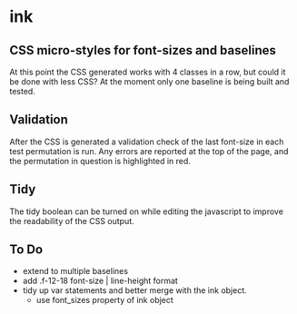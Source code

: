 ink
===

## CSS micro-styles for font-sizes and baselines

At this point the CSS generated works with 4 classes in a row, but could it be done with less CSS?
At the moment only one baseline is being built and tested.

## Validation
After the CSS is generated a validation check of the last font-size in each test permutation is run.  Any errors are reported at the top of the page, and the permutation in question is highlighted in red.

## Tidy
The tidy boolean can be turned on while editing the javascript to improve the readability of the CSS output.

## To Do
+ extend to multiple baselines
+ add .f-12-18 font-size | line-height format
+ tidy up var statements and better merge with the ink object.
  + use font_sizes property of ink object
